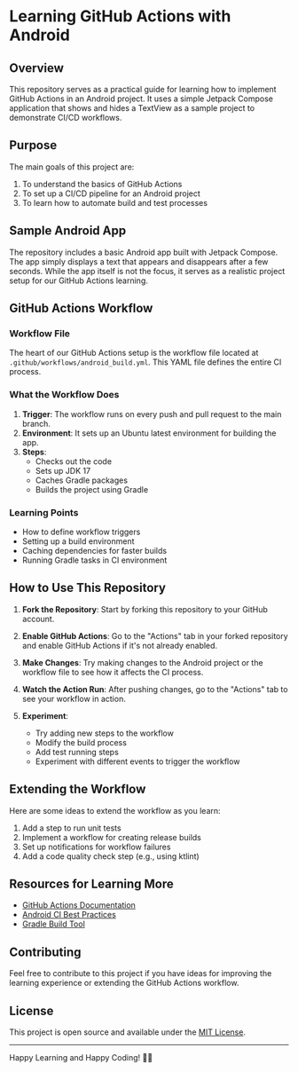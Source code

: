 # Learning GitHub Actions with Android

## Overview
This repository serves as a practical guide for learning how to implement GitHub Actions in an Android project. It uses a simple Jetpack Compose application that shows and hides a TextView as a sample project to demonstrate CI/CD workflows.

## Purpose
The main goals of this project are:
1. To understand the basics of GitHub Actions
2. To set up a CI/CD pipeline for an Android project
3. To learn how to automate build and test processes

## Sample Android App
The repository includes a basic Android app built with Jetpack Compose. The app simply displays a text that appears and disappears after a few seconds. While the app itself is not the focus, it serves as a realistic project setup for our GitHub Actions learning.

## GitHub Actions Workflow

### Workflow File
The heart of our GitHub Actions setup is the workflow file located at `.github/workflows/android_build.yml`. This YAML file defines the entire CI process.

### What the Workflow Does
1. **Trigger**: The workflow runs on every push and pull request to the main branch.
2. **Environment**: It sets up an Ubuntu latest environment for building the app.
3. **Steps**:
   - Checks out the code
   - Sets up JDK 17
   - Caches Gradle packages
   - Builds the project using Gradle

### Learning Points
- How to define workflow triggers
- Setting up a build environment
- Caching dependencies for faster builds
- Running Gradle tasks in CI environment

## How to Use This Repository

1. **Fork the Repository**: Start by forking this repository to your GitHub account.

2. **Enable GitHub Actions**: Go to the "Actions" tab in your forked repository and enable GitHub Actions if it's not already enabled.

3. **Make Changes**: Try making changes to the Android project or the workflow file to see how it affects the CI process.

4. **Watch the Action Run**: After pushing changes, go to the "Actions" tab to see your workflow in action.

5. **Experiment**: 
   - Try adding new steps to the workflow
   - Modify the build process
   - Add test running steps
   - Experiment with different events to trigger the workflow

## Extending the Workflow

Here are some ideas to extend the workflow as you learn:

1. Add a step to run unit tests
2. Implement a workflow for creating release builds
3. Set up notifications for workflow failures
4. Add a code quality check step (e.g., using ktlint)

## Resources for Learning More

- [GitHub Actions Documentation](https://docs.github.com/en/actions)
- [Android CI Best Practices](https://developer.android.com/studio/projects/continuous-integration)
- [Gradle Build Tool](https://gradle.org/)

## Contributing

Feel free to contribute to this project if you have ideas for improving the learning experience or extending the GitHub Actions workflow.

## License

This project is open source and available under the [MIT License](LICENSE).

---

Happy Learning and Happy Coding! 🚀🤖
